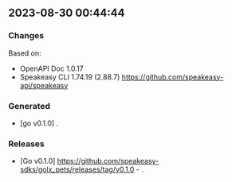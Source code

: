 

## 2023-08-30 00:44:44
### Changes
Based on:
- OpenAPI Doc 1.0.17 
- Speakeasy CLI 1.74.19 (2.88.7) https://github.com/speakeasy-api/speakeasy
### Generated
- [go v0.1.0] .
### Releases
- [Go v0.1.0] https://github.com/speakeasy-sdks/golx_pets/releases/tag/v0.1.0 - .